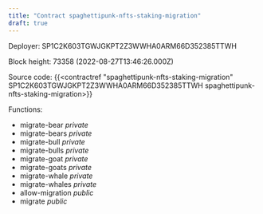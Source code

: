 ```yaml
---
title: "Contract spaghettipunk-nfts-staking-migration"
draft: true
---
```

Deployer: SP1C2K603TGWJGKPT2Z3WWHA0ARM66D352385TTWH


 



Block height: 73358 (2022-08-27T13:46:26.000Z)

Source code: {{<contractref "spaghettipunk-nfts-staking-migration" SP1C2K603TGWJGKPT2Z3WWHA0ARM66D352385TTWH spaghettipunk-nfts-staking-migration>}}

Functions:

* migrate-bear _private_
* migrate-bears _private_
* migrate-bull _private_
* migrate-bulls _private_
* migrate-goat _private_
* migrate-goats _private_
* migrate-whale _private_
* migrate-whales _private_
* allow-migration _public_
* migrate _public_
